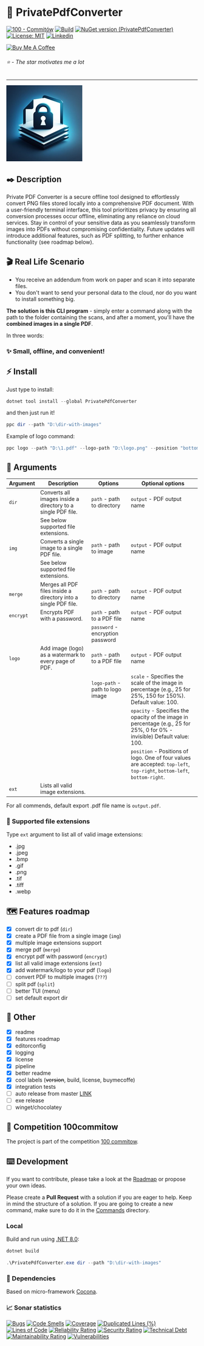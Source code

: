 # 🔎 PrivatePdfConverter

[![100 - Commitów](https://img.shields.io/badge/100-Commitów-2ea44f)](https://100commitow.pl/)
[![Build](https://github.com/jurczewski/private-pdf-converter/actions/workflows/build.yaml/badge.svg)](https://github.com/jurczewski/private-pdf-converter/actions/workflows/build.yaml)
[![NuGet version (PrivatePdfConverter)](https://img.shields.io/nuget/v/PrivatePdfConverter.svg?style=flat-square)](https://www.nuget.org/packages/PrivatePdfConverter/)
[![License: MIT](https://img.shields.io/badge/License-MIT-blue.svg)](https://opensource.org/licenses/MIT)
[![Linkedin](https://img.shields.io/badge/Linkedin-0882bd?logo=linkedin)](https://www.linkedin.com/in/jurczewski/)

[![Buy Me A Coffee](https://www.buymeacoffee.com/assets/img/custom_images/orange_img.png)](https://www.buymeacoffee.com/jurczewski)

###### ⭐ - The star motivates me a lot

---

![Logo](https://raw.githubusercontent.com/jurczewski/private-pdf-converter/master/assets/logo-200x200.jpeg)

## ✒️ Description

Private PDF Converter is a secure offline tool designed to effortlessly convert PNG files stored locally into a comprehensive PDF document. With a user-friendly terminal interface, this tool prioritizes privacy by ensuring all conversion processes occur offline, eliminating any reliance on cloud services. Stay in control of your sensitive data as you seamlessly transform images into PDFs without compromising confidentiality. Future updates will introduce additional features, such as PDF splitting, to further enhance functionality (see roadmap below).

## 🎬 Real Life Scenario

- You receive an addendum from work on paper and scan it into separate files.
- You don't want to send your personal data to the cloud, nor do you want to install something big.

**The solution is this CLI program** - simply enter a command along with the path to the folder containing the scans, and after a moment, you'll have the **combined images in a single PDF**.

In three words:

### ✨ **Small, offline, and convenient!**

## ⚡ Install

Just type to install:

```ps1
dotnet tool install --global PrivatePdfConverter
```

and then just run it!

```ps1
ppc dir --path "D:\dir-with-images"
```

Example of logo command:

```ps1
ppc logo --path "D:\1.pdf" --logo-path "D:\logo.png" --position "bottom-left" --scale 25 --opacity 50 --output "newpdf"
```

## 📐 Arguments

| Argument  | Description                                                     | Options                          | Optional options                                                                                                          |
|-----------|-----------------------------------------------------------------|----------------------------------|---------------------------------------------------------------------------------------------------------------------------|
| `dir`     | Converts all images inside a directory to a single PDF file.    | `path` - path to directory       | `output` - PDF output name                                                                                                |
|           | See below supported file extensions.                            |                                  |                                                                                                                           |
| `img`     | Converts a single image to a single PDF file.                   | `path` - path to image           | `output` - PDF output name                                                                                                |
|           | See below supported file extensions.                            |                                  |                                                                                                                           |
| `merge`   | Merges all PDF files inside a directory into a single PDF file. | `path` - path to directory       | `output` - PDF output name                                                                                                |
| `encrypt` | Encrypts PDF with a password.                                   | `path` - path to a PDF file      | `output` - PDF output name                                                                                                |
|           |                                                                 | `password` - encryption password |                                                                                                                           |
| `logo`    | Add image (logo) as a watermark to every page of PDF.           | `path` - path to a PDF file      | `output` - PDF output name                                                                                                |
|           |                                                                 | `logo-path` - path to logo image | `scale` - Specifies the scale of the image in percentage (e.g., 25 for 25%, 150 for 150%). Default value: 100.            |
|           |                                                                 |                                  | `opacity` - Specifies the opacity of the image in percentage (e.g., 25 for 25%, 0 for 0% - invisible) Default value: 100. |
|           |                                                                 |                                  | `position` - Positions of logo. One of four values are accepted: `top-left`, `top-right`, `bottom-left`, `bottom-right`.  |
| `ext`     | Lists all valid image extensions.                               |                                  |                                                                                                                           |

For all commends, default export .pdf file name is `output.pdf`.

### 📌 Supported file extensions

Type `ext` argument to list all of valid image extensions:

- .jpg
- .jpeg
- .bmp
- .gif
- .png
- .tif
- .tiff
- .webp

## 🗺️ Features roadmap

- [x] convert dir to pdf (`dir`)
- [x] create a PDF file from a single image (`img`)
- [x] multiple image extensions support
- [x] merge pdf (`merge`)
- [x] encrypt pdf with password (`encrypt`)
- [x] list all valid image extensions (`ext`)
- [x] add watermark/logo to your pdf (`logo`)
- [ ] convert PDF to multiple images (`???`)
- [ ] split pdf (`split`)
- [ ] better TUI (menu)
- [ ] set default export dir

## 🎯 Other

- [x] readme
- [x] features roadmap
- [x] editorconfig
- [x] logging
- [x] license
- [x] pipeline
- [x] better readme
- [x] cool labels (~~version~~, build, license, buymecoffe)
- [x] integration tests
- [ ] auto release from master [LINK](https://github.com/xoofx/dotnet-releaser)
- [ ] exe release
- [ ] winget/chocolatey

## 🏅 Competition 100commitow

The project is part of the competition [100 commitow](https://100commitow.pl).

## ⌨️ Development

If you want to contribute, please take a look at the [Roadmap](#️-features-roadmap) or propose your own ideas.

Please create a **Pull Request** with a solution if you are eager to help. Keep in mind the structure of a solution. If you are going to create a new command, make sure to do it in the [Commands](./src/PrivatePdfConverter/Commands/) directory.

### Local

Build and run using [.NET 8.0](https://dotnet.microsoft.com/en-us/download):

```ps1
dotnet build
```

```ps1
.\PrivatePdfConverter.exe dir --path "D:\dir-with-images"
```

### 🔗 Dependencies

Based on micro-framework [Cocona](https://github.com/mayuki/Cocona).

### 📈 Sonar statistics

[![Bugs](https://sonarcloud.io/api/project_badges/measure?project=jurczewski_private-pdf-converter&metric=bugs)](https://sonarcloud.io/summary/new_code?id=jurczewski_private-pdf-converter) [![Code Smells](https://sonarcloud.io/api/project_badges/measure?project=jurczewski_private-pdf-converter&metric=code_smells)](https://sonarcloud.io/summary/new_code?id=jurczewski_private-pdf-converter) [![Coverage](https://sonarcloud.io/api/project_badges/measure?project=jurczewski_private-pdf-converter&metric=coverage)](https://sonarcloud.io/summary/new_code?id=jurczewski_private-pdf-converter) [![Duplicated Lines (%)](https://sonarcloud.io/api/project_badges/measure?project=jurczewski_private-pdf-converter&metric=duplicated_lines_density)](https://sonarcloud.io/summary/new_code?id=jurczewski_private-pdf-converter) [![Lines of Code](https://sonarcloud.io/api/project_badges/measure?project=jurczewski_private-pdf-converter&metric=ncloc)](https://sonarcloud.io/summary/new_code?id=jurczewski_private-pdf-converter) [![Reliability Rating](https://sonarcloud.io/api/project_badges/measure?project=jurczewski_private-pdf-converter&metric=reliability_rating)](https://sonarcloud.io/summary/new_code?id=jurczewski_private-pdf-converter) [![Security Rating](https://sonarcloud.io/api/project_badges/measure?project=jurczewski_private-pdf-converter&metric=security_rating)](https://sonarcloud.io/summary/new_code?id=jurczewski_private-pdf-converter) [![Technical Debt](https://sonarcloud.io/api/project_badges/measure?project=jurczewski_private-pdf-converter&metric=sqale_index)](https://sonarcloud.io/summary/new_code?id=jurczewski_private-pdf-converter) [![Maintainability Rating](https://sonarcloud.io/api/project_badges/measure?project=jurczewski_private-pdf-converter&metric=sqale_rating)](https://sonarcloud.io/summary/new_code?id=jurczewski_private-pdf-converter) [![Vulnerabilities](https://sonarcloud.io/api/project_badges/measure?project=jurczewski_private-pdf-converter&metric=vulnerabilities)](https://sonarcloud.io/summary/new_code?id=jurczewski_private-pdf-converter)
